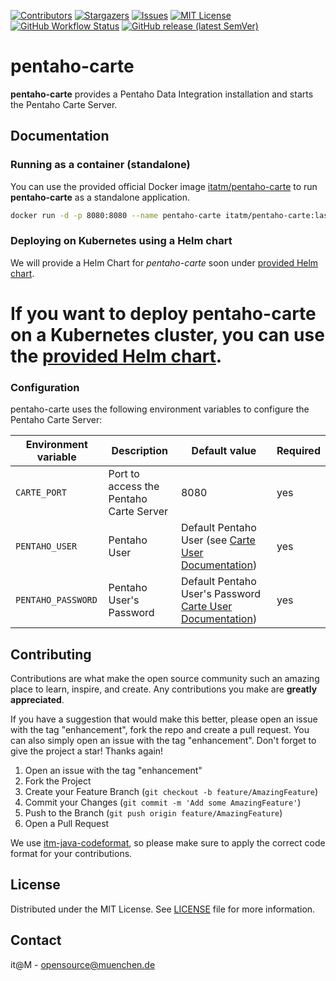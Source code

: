 <!-- PROJECT SHIELDS -->

[![Contributors][contributors-shield]][contributors-url]
[![Stargazers][stars-shield]][stars-url]
[![Issues][issues-shield]][issues-url]
[![MIT License][license-shield]][license-url]
[![GitHub Workflow Status][github-workflow-status]][github-workflow-status-url]
[![GitHub release (latest SemVer)][release-shield]][release-url]

# pentaho-carte

**pentaho-carte** provides a Pentaho Data Integration installation and starts the Pentaho Carte Server.

## Documentation

### Running as a container (standalone)

You can use the provided official Docker image [itatm/pentaho-carte](https://hub.docker.com/r/itatm/pentaho-carte) to run **pentaho-carte** as a standalone application.

```sh
docker run -d -p 8080:8080 --name pentaho-carte itatm/pentaho-carte:lastest
```

### Deploying on Kubernetes using a Helm chart

We will provide a Helm Chart for *pentaho-carte* soon under [provided Helm chart][helm-chart-github].

# If you want to deploy pentaho-carte on a Kubernetes cluster, you can use the [provided Helm chart][helm-chart-github].

### Configuration

pentaho-carte uses the following environment variables to configure the Pentaho Carte Server:

| Environment variable | Description                             | Default value                                                                                                                                              | Required |
|----------------------|-----------------------------------------|------------------------------------------------------------------------------------------------------------------------------------------------------------| -------- |
| `CARTE_PORT`         | Port to access the Pentaho Carte Server | 8080                                                                                                                                                       | yes      |
| `PENTAHO_USER`       | Pentaho User                            | Default Pentaho User (see [Carte User Documentation](https://pentaho-public.atlassian.net/wiki/spaces/EAI/pages/372704158/Carte+User+Documentation))       | yes      |  
| `PENTAHO_PASSWORD`   | Pentaho User's Password                 | Default Pentaho User's Password [Carte User Documentation](https://pentaho-public.atlassian.net/wiki/spaces/EAI/pages/372704158/Carte+User+Documentation)) | yes      |  

## Contributing

Contributions are what make the open source community such an amazing place to learn, inspire, and create. Any contributions you make are **greatly appreciated**.

If you have a suggestion that would make this better, please open an issue with the tag "enhancement", fork the repo and create a pull request. You can also simply open an issue with the tag "enhancement".
Don't forget to give the project a star! Thanks again!

1. Open an issue with the tag "enhancement"
2. Fork the Project
3. Create your Feature Branch (`git checkout -b feature/AmazingFeature`)
4. Commit your Changes (`git commit -m 'Add some AmazingFeature'`)
5. Push to the Branch (`git push origin feature/AmazingFeature`)
6. Open a Pull Request

We use [itm-java-codeformat](https://github.com/it-at-m/itm-java-codeformat), so please make sure to apply the correct code format for your contributions.

## License

Distributed under the MIT License. See [LICENSE](LICENSE) file for more information.

## Contact

it@M - opensource@muenchen.de

[contributors-shield]: https://img.shields.io/github/contributors/it-at-m/pentaho-carte.svg?style=for-the-badge
[contributors-url]: https://github.com/it-at-m/pentaho-carte/graphs/contributors
[forks-shield]: https://img.shields.io/github/forks/it-at-m/pentaho-carte.svg?style=for-the-badge
[forks-url]: https://github.com/it-at-m/pentaho-carte/network/members
[stars-shield]: https://img.shields.io/github/stars/it-at-m/pentaho-carte.svg?style=for-the-badge
[stars-url]: https://github.com/it-at-m/pentaho-carte/stargazers
[issues-shield]: https://img.shields.io/github/issues/it-at-m/pentaho-carte.svg?style=for-the-badge
[issues-url]: https://github.com/it-at-m/pentaho-carte/issues
[license-shield]: https://img.shields.io/github/license/it-at-m/pentaho-carte.svg?style=for-the-badge
[license-url]: https://github.com/it-at-m/pentaho-carte/blob/main/LICENSE
[github-workflow-status]: https://img.shields.io/github/actions/workflow/status/it-at-m/pentaho-carte/build.yaml?style=for-the-badge
[github-workflow-status-url]: https://github.com/it-at-m/pentaho-carte/actions/workflows/build.yaml
[release-shield]: https://img.shields.io/github/v/release/it-at-m/pentaho-carte?sort=semver&style=for-the-badge
[release-url]: https://github.com/it-at-m/pentaho-carte/releases
[helm-chart-github]: https://artifacthub.io/packages/helm/it-at-m/pentaho-carte